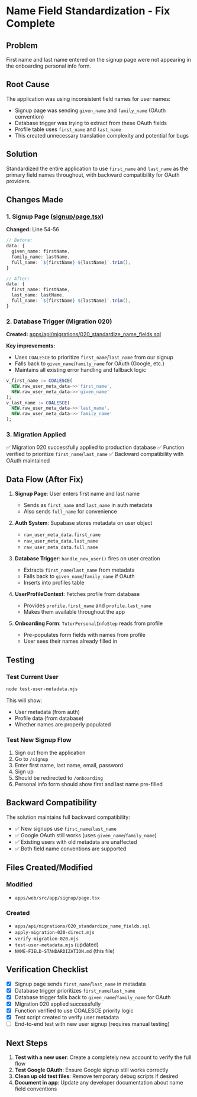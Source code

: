 # Name Field Standardization - Fix Complete

## Problem
First name and last name entered on the signup page were not appearing in the onboarding personal info form.

## Root Cause
The application was using inconsistent field names for user names:
- Signup page was sending `given_name` and `family_name` (OAuth convention)
- Database trigger was trying to extract from these OAuth fields
- Profile table uses `first_name` and `last_name`
- This created unnecessary translation complexity and potential for bugs

## Solution
Standardized the entire application to use `first_name` and `last_name` as the primary field names throughout, with backward compatibility for OAuth providers.

## Changes Made

### 1. Signup Page ([signup/page.tsx](apps/web/src/app/signup/page.tsx))
**Changed:** Line 54-56
```typescript
// Before:
data: {
  given_name: firstName,
  family_name: lastName,
  full_name: `${firstName} ${lastName}`.trim(),
}

// After:
data: {
  first_name: firstName,
  last_name: lastName,
  full_name: `${firstName} ${lastName}`.trim(),
}
```

### 2. Database Trigger (Migration 020)
**Created:** [apps/api/migrations/020_standardize_name_fields.sql](apps/api/migrations/020_standardize_name_fields.sql)

**Key improvements:**
- Uses `COALESCE` to prioritize `first_name`/`last_name` from our signup
- Falls back to `given_name`/`family_name` for OAuth (Google, etc.)
- Maintains all existing error handling and fallback logic

```sql
v_first_name := COALESCE(
  NEW.raw_user_meta_data->>'first_name',
  NEW.raw_user_meta_data->>'given_name'
);
v_last_name := COALESCE(
  NEW.raw_user_meta_data->>'last_name',
  NEW.raw_user_meta_data->>'family_name'
);
```

### 3. Migration Applied
✅ Migration 020 successfully applied to production database
✅ Function verified to prioritize `first_name`/`last_name`
✅ Backward compatibility with OAuth maintained

## Data Flow (After Fix)

1. **Signup Page**: User enters first name and last name
   - Sends as `first_name` and `last_name` in auth metadata
   - Also sends `full_name` for convenience

2. **Auth System**: Supabase stores metadata on user object
   - `raw_user_meta_data.first_name`
   - `raw_user_meta_data.last_name`
   - `raw_user_meta_data.full_name`

3. **Database Trigger**: `handle_new_user()` fires on user creation
   - Extracts `first_name`/`last_name` from metadata
   - Falls back to `given_name`/`family_name` if OAuth
   - Inserts into profiles table

4. **UserProfileContext**: Fetches profile from database
   - Provides `profile.first_name` and `profile.last_name`
   - Makes them available throughout the app

5. **Onboarding Form**: `TutorPersonalInfoStep` reads from profile
   - Pre-populates form fields with names from profile
   - User sees their names already filled in

## Testing

### Test Current User
```bash
node test-user-metadata.mjs
```

This will show:
- User metadata (from auth)
- Profile data (from database)
- Whether names are properly populated

### Test New Signup Flow
1. Sign out from the application
2. Go to `/signup`
3. Enter first name, last name, email, password
4. Sign up
5. Should be redirected to `/onboarding`
6. Personal info form should show first and last name pre-filled

## Backward Compatibility

The solution maintains full backward compatibility:
- ✅ New signups use `first_name`/`last_name`
- ✅ Google OAuth still works (uses `given_name`/`family_name`)
- ✅ Existing users with old metadata are unaffected
- ✅ Both field name conventions are supported

## Files Created/Modified

### Modified
- `apps/web/src/app/signup/page.tsx`

### Created
- `apps/api/migrations/020_standardize_name_fields.sql`
- `apply-migration-020-direct.mjs`
- `verify-migration-020.mjs`
- `test-user-metadata.mjs` (updated)
- `NAME-FIELD-STANDARDIZATION.md` (this file)

## Verification Checklist

- [x] Signup page sends `first_name`/`last_name` in metadata
- [x] Database trigger prioritizes `first_name`/`last_name`
- [x] Database trigger falls back to `given_name`/`family_name` for OAuth
- [x] Migration 020 applied successfully
- [x] Function verified to use COALESCE priority logic
- [x] Test script created to verify user metadata
- [ ] End-to-end test with new user signup (requires manual testing)

## Next Steps

1. **Test with a new user**: Create a completely new account to verify the full flow
2. **Test Google OAuth**: Ensure Google signup still works correctly
3. **Clean up old test files**: Remove temporary debug scripts if desired
4. **Document in app**: Update any developer documentation about name field conventions
